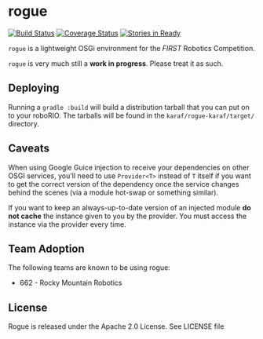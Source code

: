 # rogue
[![Build Status](https://travis-ci.org/mcoffin/rogue.svg?branch=master)](https://travis-ci.org/mcoffin/rogue)
[![Coverage Status](https://coveralls.io/repos/mcoffin/rogue/badge.svg?branch=master&service=github)](https://coveralls.io/github/mcoffin/rogue?branch=master)
[![Stories in Ready](https://badge.waffle.io/mcoffin/rogue.svg?label=ready&title=Ready)](http://waffle.io/mcoffin/rogue)

`rogue` is a lightweight OSGi environment for the *FIRST* Robotics Competition.

`rogue` is very much still a **work in progress**. Please treat it as such.

## Deploying

Running a `gradle :build` will build a distribution tarball that you can put on to your roboRIO. The tarballs will be found in the `karaf/rogue-karaf/target/` directory.

## Caveats

When using Google Guice injection to receive your dependencies on other OSGI services, you'll need to use `Provider<T>` instead of `T` itself if you want to get the correct version of the dependency once the service changes behind the scenes (via a module hot-swap or something similar).

If you want to keep an always-up-to-date version of an injected module **do not cache** the instance given to you by the provider. You must access the instance via the provider every time.

## Team Adoption

The following teams are known to be using rogue:
* 662 - Rocky Mountain Robotics

## License

Rogue is released under the Apache 2.0 License. See LICENSE file
